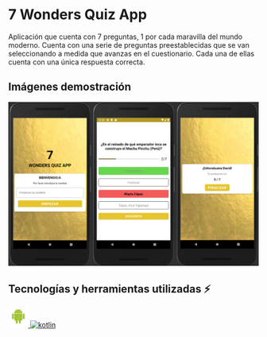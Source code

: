 # 7 Wonders Quiz App

Aplicación que cuenta con 7 preguntas, 1 por cada maravilla del mundo moderno. Cuenta con una serie de preguntas preestablecidas que se van seleccionando a medida que avanzas en el cuestionario. Cada una de ellas cuenta con una única respuesta correcta. 

## Imágenes demostración

![Alt text](https://github.com/DavidMateosSanchez/7WondersQuizApp/blob/d3a645775bc50177f36a396f08c768784e04d8ba/fotosJuntas.png)

## Tecnologías y herramientas utilizadas ⚡

<p align="left"> <a href="https://developer.android.com" target="_blank" rel="noreferrer"> <img src="https://raw.githubusercontent.com/devicons/devicon/master/icons/android/android-original-wordmark.svg" alt="android" width="40" height="40"/> </a> <a href="https://kotlinlang.org" target="_blank" rel="noreferrer"> <img src="https://www.vectorlogo.zone/logos/kotlinlang/kotlinlang-icon.svg" alt="kotlin" width="40" height="40"/> </a> </p>
